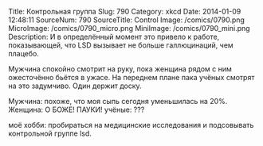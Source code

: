 Title: Контрольная группа 
Slug: 790 
Category: xkcd 
Date: 2014-01-09 12:48:11 
SourceNum: 790 
SourceTitle: Control 
Image: /comics/0790.png 
MicroImage: /comics/0790_micro.png 
MiniImage: /comics/0790_mini.png 
Description: И в определённый момент это привело к работе, показывающей, что LSD вызывает не больше галлюцинаций, чем плацебо. 

Мужчина спокойно смотрит на руку, пока женщина рядом с ним ожесточённо бьётся в ужасе. На переднем плане пака учёных смотрят на это задумчиво. Один держит доску.

Мужчина: похоже, что моя сыпь сегодня уменьшилась на 20%.
Женщина: О БОЖЕ! ПАУКИ!
учёные: ???

моё хобби: пробираться на медицинские исследования и подсовывать контрольной группе lsd.